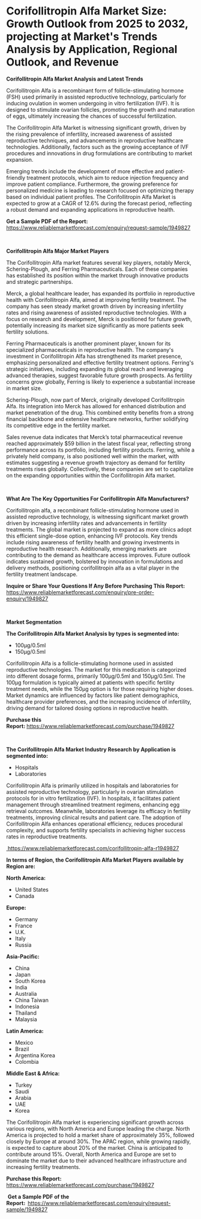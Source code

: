 <p><h1>Corifollitropin Alfa Market Size: Growth Outlook from 2025 to 2032, projecting at Market's Trends Analysis by Application, Regional Outlook, and Revenue</h1></p><p><strong>Corifollitropin Alfa Market Analysis and Latest Trends</strong></p>
<p><p>Corifollitropin Alfa is a recombinant form of follicle-stimulating hormone (FSH) used primarily in assisted reproductive technology, particularly for inducing ovulation in women undergoing in vitro fertilization (IVF). It is designed to stimulate ovarian follicles, promoting the growth and maturation of eggs, ultimately increasing the chances of successful fertilization.</p><p>The Corifollitropin Alfa Market is witnessing significant growth, driven by the rising prevalence of infertility, increased awareness of assisted reproductive techniques, and advancements in reproductive healthcare technologies. Additionally, factors such as the growing acceptance of IVF procedures and innovations in drug formulations are contributing to market expansion.</p><p>Emerging trends include the development of more effective and patient-friendly treatment protocols, which aim to reduce injection frequency and improve patient compliance. Furthermore, the growing preference for personalized medicine is leading to research focused on optimizing therapy based on individual patient profiles. The Corifollitropin Alfa Market is expected to grow at a CAGR of 12.6% during the forecast period, reflecting a robust demand and expanding applications in reproductive health.</p></p>
<p><strong>Get a Sample PDF of the Report:&nbsp;</strong> <a href="https://www.reliablemarketforecast.com/enquiry/request-sample/1949827?utm_campaign=3118&utm_medium=2&utm_source=Github&utm_content=ia&utm_term=19042025&utm_id=corifollitropin-alfa">https://www.reliablemarketforecast.com/enquiry/request-sample/1949827</a></p>
<p>&nbsp;</p>
<p><strong>Corifollitropin Alfa Major Market Players</strong></p>
<p><p>The Corifollitropin Alfa market features several key players, notably Merck, Schering-Plough, and Ferring Pharmaceuticals. Each of these companies has established its position within the market through innovative products and strategic partnerships.</p><p>Merck, a global healthcare leader, has expanded its portfolio in reproductive health with Corifollitropin Alfa, aimed at improving fertility treatment. The company has seen steady market growth driven by increasing infertility rates and rising awareness of assisted reproductive technologies. With a focus on research and development, Merck is positioned for future growth, potentially increasing its market size significantly as more patients seek fertility solutions.</p><p>Ferring Pharmaceuticals is another prominent player, known for its specialized pharmaceuticals in reproductive health. The company's investment in Corifollitropin Alfa has strengthened its market presence, emphasizing personalized and effective fertility treatment options. Ferring's strategic initiatives, including expanding its global reach and leveraging advanced therapies, suggest favorable future growth prospects. As fertility concerns grow globally, Ferring is likely to experience a substantial increase in market size.</p><p>Schering-Plough, now part of Merck, originally developed Corifollitropin Alfa. Its integration into Merck has allowed for enhanced distribution and market penetration of the drug. This combined entity benefits from a strong financial backbone and extensive healthcare networks, further solidifying its competitive edge in the fertility market.</p><p>Sales revenue data indicates that Merck’s total pharmaceutical revenue reached approximately $59 billion in the latest fiscal year, reflecting strong performance across its portfolio, including fertility products. Ferring, while a privately held company, is also positioned well within the market, with estimates suggesting a revenue growth trajectory as demand for fertility treatments rises globally. Collectively, these companies are set to capitalize on the expanding opportunities within the Corifollitropin Alfa market.</p></p>
<p>&nbsp;</p>
<p><strong>What Are The Key Opportunities For Corifollitropin Alfa Manufacturers?</strong></p>
<p><p>Corifollitropin alfa, a recombinant follicle-stimulating hormone used in assisted reproductive technology, is witnessing significant market growth driven by increasing infertility rates and advancements in fertility treatments. The global market is projected to expand as more clinics adopt this efficient single-dose option, enhancing IVF protocols. Key trends include rising awareness of fertility health and growing investments in reproductive health research. Additionally, emerging markets are contributing to the demand as healthcare access improves. Future outlook indicates sustained growth, bolstered by innovation in formulations and delivery methods, positioning corifollitropin alfa as a vital player in the fertility treatment landscape.</p></p>
<p><strong>Inquire or Share Your Questions If Any Before Purchasing This Report:</strong> <a href="https://www.reliablemarketforecast.com/enquiry/pre-order-enquiry/1949827?utm_campaign=3118&utm_medium=2&utm_source=Github&utm_content=ia&utm_term=19042025&utm_id=corifollitropin-alfa">https://www.reliablemarketforecast.com/enquiry/pre-order-enquiry/1949827</a></p>
<p>&nbsp;</p>
<p><strong>Market Segmentation</strong></p>
<p><strong>The Corifollitropin Alfa Market Analysis by types is segmented into:</strong></p>
<p><ul><li>100μg/0.5ml</li><li>150μg/0.5ml</li></ul></p>
<p><p>Corifollitropin Alfa is a follicle-stimulating hormone used in assisted reproductive technologies. The market for this medication is categorized into different dosage forms, primarily 100μg/0.5ml and 150μg/0.5ml. The 100μg formulation is typically aimed at patients with specific fertility treatment needs, while the 150μg option is for those requiring higher doses. Market dynamics are influenced by factors like patient demographics, healthcare provider preferences, and the increasing incidence of infertility, driving demand for tailored dosing options in reproductive health.</p></p>
<p><strong>Purchase this Report:&nbsp;</strong><a href="https://www.reliablemarketforecast.com/purchase/1949827?utm_campaign=3118&utm_medium=2&utm_source=Github&utm_content=ia&utm_term=19042025&utm_id=corifollitropin-alfa">https://www.reliablemarketforecast.com/purchase/1949827</a></p>
<p>&nbsp;</p>
<p><strong>The Corifollitropin Alfa Market Industry Research by Application is segmented into:</strong></p>
<p><ul><li>Hospitals</li><li>Laboratories</li></ul></p>
<p><p>Corifollitropin Alfa is primarily utilized in hospitals and laboratories for assisted reproductive technology, particularly in ovarian stimulation protocols for in vitro fertilization (IVF). In hospitals, it facilitates patient management through streamlined treatment regimens, enhancing egg retrieval outcomes. Meanwhile, laboratories leverage its efficacy in fertility treatments, improving clinical results and patient care. The adoption of Corifollitropin Alfa enhances operational efficiency, reduces procedural complexity, and supports fertility specialists in achieving higher success rates in reproductive treatments.</p></p>
<p><a href="https://www.reliablemarketforecast.com/corifollitropin-alfa-r1949827?utm_campaign=3118&utm_medium=2&utm_source=Github&utm_content=ia&utm_term=19042025&utm_id=corifollitropin-alfa">&nbsp;https://www.reliablemarketforecast.com/corifollitropin-alfa-r1949827</a></p>
<p><strong>In terms of Region, the Corifollitropin Alfa Market Players available by Region are:</strong></p>
<p>
    <p> <strong> North America: </strong>
        <ul>
            <li>United States</li>
            <li>Canada</li>
        </ul>
        </p> 
    <p> <strong> Europe: </strong>
        <ul>
            <li>Germany</li>
            <li>France</li>
            <li>U.K.</li>
            <li>Italy</li>
            <li>Russia</li>
        </ul>
        </p> 
    <p> <strong> Asia-Pacific: </strong>
        <ul>
            <li>China</li>
            <li>Japan</li>
            <li>South Korea</li>
            <li>India</li>
            <li>Australia</li>
            <li>China Taiwan</li>
            <li>Indonesia</li>
            <li>Thailand</li>
            <li>Malaysia</li>
        </ul>
        </p> 
    <p> <strong> Latin America: </strong>
        <ul>
            <li>Mexico</li>
            <li>Brazil</li>
            <li>Argentina Korea</li>
            <li>Colombia</li>
        </ul>
        </p> 
    <p> <strong> Middle East & Africa: </strong>
        <ul>
            <li>Turkey</li>
            <li>Saudi</li>
            <li>Arabia</li>
            <li>UAE</li>
            <li>Korea</li>
        </ul>
    </p>
    </p>
<p><p>The Corifollitropin Alfa market is experiencing significant growth across various regions, with North America and Europe leading the charge. North America is projected to hold a market share of approximately 35%, followed closely by Europe at around 30%. The APAC region, while growing rapidly, is expected to capture about 20% of the market. China is anticipated to contribute around 15%. Overall, North America and Europe are set to dominate the market due to their advanced healthcare infrastructure and increasing fertility treatments.</p></p>
<p><strong>Purchase this Report: </strong><a href="https://www.reliablemarketforecast.com/purchase/1949827?utm_campaign=3118&utm_medium=2&utm_source=Github&utm_content=ia&utm_term=19042025&utm_id=corifollitropin-alfa">https://www.reliablemarketforecast.com/purchase/1949827</a></p>
<p>&nbsp;<strong>Get a Sample PDF of the Report:&nbsp;&nbsp;</strong><a href="https://www.reliablemarketforecast.com/enquiry/request-sample/1949827?utm_campaign=3118&utm_medium=2&utm_source=Github&utm_content=ia&utm_term=19042025&utm_id=corifollitropin-alfa">https://www.reliablemarketforecast.com/enquiry/request-sample/1949827</a></p>
<p><strong></strong></p>
<p><p></p><p></p><p></p></p>